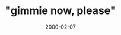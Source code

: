 ---
layout: base.njk
title : '&#34;gimmie now, please&#34;' 
view_title : '&#34;gimmie now, please&#34;' 
year : '2000' 
date : '2000-02-07' 
img_file : '/drawing/gimmie.png' 
html_file : 'gimmie' 
next_html : 'icouldnthel.html' 
year_order : '130' 
permalink : "title/{{html_file}}.html"
---